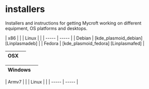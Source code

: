 # installers
Installers and instructions for getting Mycroft working on different equipment, OS platforms and desktops.

| x86 | |
| Linux | |
| ----- | ----- |
| Debian | [kde_plasmoid_debian] [Linplasmadeb] |
| Fedora | [kde_plasmoid_fedora] [Linplasmafed] |

| OSX | |
| ----- | ----- |

| Windows | |
| ----- | ----- |

| Armv7 | |
| Linux | |
| ----- | ----- |
